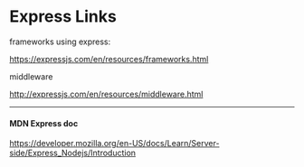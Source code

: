 # Express Links

frameworks using express:

https://expressjs.com/en/resources/frameworks.html

middleware

http://expressjs.com/en/resources/middleware.html

------

#### MDN Express doc

https://developer.mozilla.org/en-US/docs/Learn/Server-side/Express_Nodejs/Introduction

